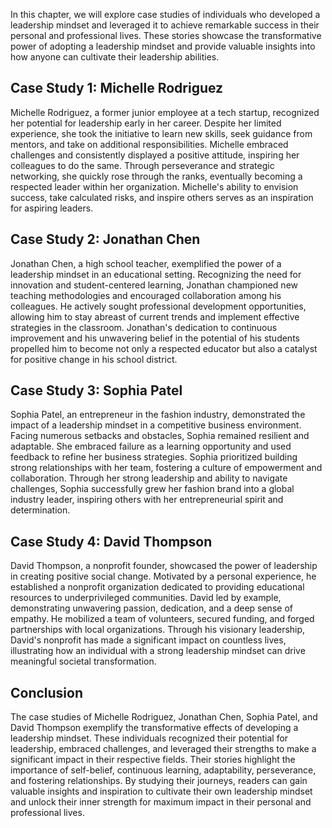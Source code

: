 
In this chapter, we will explore case studies of individuals who developed a leadership mindset and leveraged it to achieve remarkable success in their personal and professional lives. These stories showcase the transformative power of adopting a leadership mindset and provide valuable insights into how anyone can cultivate their leadership abilities.

**Case Study 1: Michelle Rodriguez**
------------------------------------

Michelle Rodriguez, a former junior employee at a tech startup, recognized her potential for leadership early in her career. Despite her limited experience, she took the initiative to learn new skills, seek guidance from mentors, and take on additional responsibilities. Michelle embraced challenges and consistently displayed a positive attitude, inspiring her colleagues to do the same. Through perseverance and strategic networking, she quickly rose through the ranks, eventually becoming a respected leader within her organization. Michelle's ability to envision success, take calculated risks, and inspire others serves as an inspiration for aspiring leaders.

**Case Study 2: Jonathan Chen**
-------------------------------

Jonathan Chen, a high school teacher, exemplified the power of a leadership mindset in an educational setting. Recognizing the need for innovation and student-centered learning, Jonathan championed new teaching methodologies and encouraged collaboration among his colleagues. He actively sought professional development opportunities, allowing him to stay abreast of current trends and implement effective strategies in the classroom. Jonathan's dedication to continuous improvement and his unwavering belief in the potential of his students propelled him to become not only a respected educator but also a catalyst for positive change in his school district.

**Case Study 3: Sophia Patel**
------------------------------

Sophia Patel, an entrepreneur in the fashion industry, demonstrated the impact of a leadership mindset in a competitive business environment. Facing numerous setbacks and obstacles, Sophia remained resilient and adaptable. She embraced failure as a learning opportunity and used feedback to refine her business strategies. Sophia prioritized building strong relationships with her team, fostering a culture of empowerment and collaboration. Through her strong leadership and ability to navigate challenges, Sophia successfully grew her fashion brand into a global industry leader, inspiring others with her entrepreneurial spirit and determination.

**Case Study 4: David Thompson**
--------------------------------

David Thompson, a nonprofit founder, showcased the power of leadership in creating positive social change. Motivated by a personal experience, he established a nonprofit organization dedicated to providing educational resources to underprivileged communities. David led by example, demonstrating unwavering passion, dedication, and a deep sense of empathy. He mobilized a team of volunteers, secured funding, and forged partnerships with local organizations. Through his visionary leadership, David's nonprofit has made a significant impact on countless lives, illustrating how an individual with a strong leadership mindset can drive meaningful societal transformation.

**Conclusion**
--------------

The case studies of Michelle Rodriguez, Jonathan Chen, Sophia Patel, and David Thompson exemplify the transformative effects of developing a leadership mindset. These individuals recognized their potential for leadership, embraced challenges, and leveraged their strengths to make a significant impact in their respective fields. Their stories highlight the importance of self-belief, continuous learning, adaptability, perseverance, and fostering relationships. By studying their journeys, readers can gain valuable insights and inspiration to cultivate their own leadership mindset and unlock their inner strength for maximum impact in their personal and professional lives.
